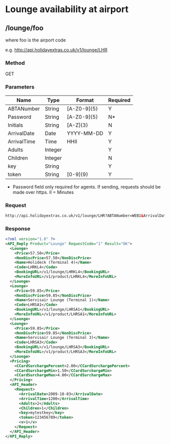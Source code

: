 # Lounge availability at airport


## /lounge/foo

where foo is the airport code

e.g. http://api.holidayextras.co.uk/v1/lounge/LHR


### Method

GET





### Parameters

 | Name        | Type    | Format      | Required | 
 | ----        | ----    | ------      | -------- | 
 | ABTANumber  | String  | [A-Z0-9]{5} | Y        | 
 | Password    | String  | [A-Z0-9]{5} | N*       | 
 | Initials    | String  | [A-Z]{3}    | N        | 
 | ArrivalDate | Date    | YYYY-MM-DD  | Y        | 
 | ArrivalTime | Time    | HHII        | Y        | 
 | Adults      | Integer |             | Y        | 
 | Children    | Integer |             | N        | 
 | key         | String  |             | Y        | 
 | token       | String  | [0-9]{9}    | Y        | 


* Password field only required for agents. If sending, requests should be made over https.
II = Minutes


### Request


```html
http://api.holidayextras.co.uk/v1/lounge/LHR?ABTANumber=WEB1&ArrivalDate=2016-10-03&ArrivalTime=1200&Adults=2&Children=1&key=mytestkey&token=123456789
```



### Response

```xml
<?xml version="1.0" ?>
<API_Reply Product="Lounge" RequestCode="1" Result="OK">
  <Lounge>
    <Price>57.50</Price>
    <NonDiscPrice>57.50</NonDiscPrice>
    <Name>Holideck (Terminal 4)</Name>
    <Code>LHRKL4</Code>
    <BookingURL>/v1/lounge/LHRKL4</BookingURL>
    <MoreInfoURL>/v1/product/LHRKL4</MoreInfoURL>
  </Lounge>
  <Lounge>
    <Price>59.85</Price>
    <NonDiscPrice>59.85</NonDiscPrice>
    <Name>Servisair Lounge (Terminal 1)</Name>
    <Code>LHRSA1</Code>
    <BookingURL>/v1/lounge/LHRSA1</BookingURL>
    <MoreInfoURL>/v1/product/LHRSA1</MoreInfoURL>
  </Lounge>
  <Lounge>
    <Price>59.85</Price>
    <NonDiscPrice>59.85</NonDiscPrice>
    <Name>Servisair Lounge (Terminal 3)</Name>
    <Code>LHRSA3</Code>
    <BookingURL>/v1/lounge/LHRSA3</BookingURL>
    <MoreInfoURL>/v1/product/LHRSA3</MoreInfoURL>
  </Lounge>
  <Pricing>
    <CCardSurchargePercent>2.00</CCardSurchargePercent>
    <CCardSurchargeMin>1.50</CCardSurchargeMin>
    <CCardSurchargeMax>4.00</CCardSurchargeMax>
  </Pricing>
  <API_Header>
    <Request>
      <ArrivalDate>2009-10-03</ArrivalDate>
      <ArrivalTime>1200</ArrivalTime>
      <Adults>2</Adults>
      <Children>1</Children>
      <key>mytestkey</key>
      <token>123456789</token>
      <v>1</v>
    </Request>
  </API_Header>
</API_Reply>

```
